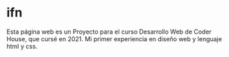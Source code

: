 # ifn
Esta página web es un Proyecto para el curso Desarrollo Web de Coder House, que cursé en 2021.
Mi primer experiencia en diseño web y lenguaje html y css.
